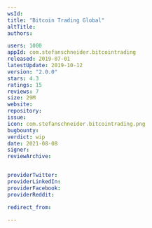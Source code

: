 ```yaml
---
wsId: 
title: "Bitcoin Trading Global"
altTitle: 
authors:

users: 1000
appId: com.stefanschneider.bitcointrading
released: 2019-07-01
latestUpdate: 2019-10-12
version: "2.0.0"
stars: 4.3
ratings: 15
reviews: 7
size: 29M
website: 
repository: 
issue: 
icon: com.stefanschneider.bitcointrading.png
bugbounty: 
verdict: wip
date: 2021-08-08
signer: 
reviewArchive:


providerTwitter: 
providerLinkedIn: 
providerFacebook: 
providerReddit: 

redirect_from:

---
```



